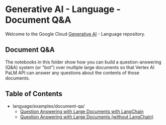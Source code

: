 # Generative AI - Language - Document Q&A

Welcome to the Google Cloud [Generative AI](https://cloud.google.com/ai/generative-ai/)  - Language repository.

## Document Q&A
The notebooks in this folder show how you can build a question-answering (Q&A) system (or "bot") over multiple large documents so that Vertex AI PaLM API can answer any questions about the contents of those documents.

## Table of Contents
- language/examples/document-qa/
  - [Question Answering with Large Documents with LangChain](question_answering_large_documents_langchain.ipynb)
  - [Question Answering with Large Documents (without LangChain)](question_answering_large_documents.ipynb)